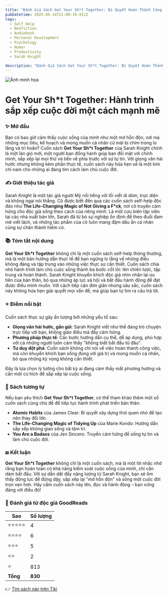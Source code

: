 ```yaml
---
title: "Đánh Giá Sách Get Your Sh*t Together: Bí Quyết Hoàn Thành Công Việc và Sống Theo Ý Muốn"
pubDatetime: 2025-05-14T21:00:39.911Z
tags:
  - Self Help
  - Nonfiction
  - Audiobook
  - Personal Development
  - Psychology
  - Humor
  - Productivity
  - Sarah Knight

description: "Đánh Giá Sách Get Your Sh*t Together: Bí Quyết Hoàn Thành Công Việc và Sống Theo Ý Muốn"
---
```


![Ảnh minh họa](https://images-na.ssl-images-amazon.com/images/S/compressed.photo.goodreads.com/books/1482921846i/31111142.jpg) 

# Get Your Sh*t Together: Hành trình sắp xếp cuộc đời một cách mạnh mẽ

### ✨ Mở đầu
Bạn có bao giờ cảm thấy cuộc sống của mình như một mớ hỗn độn, nơi mà những mục tiêu, kế hoạch và mong muốn cá nhân cứ mãi bị chìm trong lo lắng và trì hoãn? Cuốn sách **Get Your Sh*t Together** của Sarah Knight chính là một làn gió mới, một người bạn đồng hành giúp bạn đối mặt với chính mình, sắp xếp lại mọi thứ và tiến về phía trước với sự tự tin. Với giọng văn hài hước nhưng không kém phần thực tế, cuốn sách này hứa hẹn sẽ là một kim chỉ nam cho những ai đang tìm cách làm chủ cuộc đời.

### ✍️ Giới thiệu tác giả
Sarah Knight là một tác giả người Mỹ nổi tiếng với lối viết dí dỏm, trực diện và không ngại nói thẳng. Cô được biết đến qua các cuốn sách self-help độc đáo như **The Life-Changing Magic of Not Giving a F*ck**, nơi cô truyền cảm hứng cho độc giả sống theo cách của riêng mình. Là một cựu biên tập viên tại các nhà xuất bản lớn, Sarah đã từ bỏ sự nghiệp ổn định để theo đuổi đam mê viết lách, và những tác phẩm của cô luôn mang đậm dấu ấn cá nhân cùng sự chân thành hiếm có.

### 📚 Tóm tắt nội dung
**Get Your Sh*t Together** không chỉ là một cuốn sách self-help thông thường, mà là một bản hướng dẫn thực tế để bạn ngừng lo lắng về những điều không đáng và tập trung vào những việc thực sự cần thiết. Cuốn sách chia nhỏ hành trình làm chủ cuộc sống thành ba bước cốt lõi: lên chiến lược, tập trung và hoàn thành. Sarah Knight khuyến khích độc giả nhìn nhận lại ưu tiên của bản thân, bỏ qua những áp lực xã hội và bắt đầu hành động để đạt được điều mình muốn. Với cách tiếp cận đơn giản nhưng sâu sắc, cuốn sách này không hứa hẹn giải quyết mọi vấn đề, mà giúp bạn tự tìm ra câu trả lời.

### ⭐ Điểm nổi bật
Cuốn sách thực sự gây ấn tượng bởi những yếu tố sau:
- **Giọng văn hài hước, gần gũi**: Sarah Knight viết như thể đang trò chuyện trực tiếp với bạn, không giáo điều mà đầy cảm hứng.
- **Phương pháp thực tế**: Các bước hướng dẫn cụ thể, dễ áp dụng, phù hợp với cả những người luôn cảm thấy "không biết bắt đầu từ đâu".
- **Tư duy đột phá**: Cuốn sách không chỉ nói về việc hoàn thành công việc, mà còn khuyến khích bạn sống đúng với giá trị và mong muốn cá nhân, bỏ qua những kỳ vọng không cần thiết.

Đây là lựa chọn lý tưởng cho bất kỳ ai đang cảm thấy mất phương hướng và cần một cú hích để sắp xếp lại cuộc sống.

### 📖 Sách tương tự
Nếu bạn yêu thích **Get Your Sh*t Together**, có thể tham khảo thêm một số cuốn sách cùng chủ đề để tiếp tục hành trình phát triển bản thân:
- **Atomic Habits** của James Clear: Bí quyết xây dựng thói quen nhỏ để tạo nên thay đổi lớn.
- **The Life-Changing Magic of Tidying Up** của Marie Kondo: Hướng dẫn sắp xếp không gian sống và tâm trí.
- **You Are a Badass** của Jen Sincero: Truyền cảm hứng để sống tự tin và làm chủ cuộc đời.

### 🔚 Kết luận
**Get Your Sh*t Together** không chỉ là một cuốn sách, mà là một lời nhắc nhở rằng bạn hoàn toàn có khả năng kiểm soát cuộc sống của mình, chỉ cần dám bắt đầu. Với sự dẫn dắt đầy năng lượng từ Sarah Knight, bạn sẽ tìm thấy động lực để đứng dậy, sắp xếp lại "mớ hỗn độn" và sống một cuộc đời trọn vẹn hơn. Hãy cầm cuốn sách này lên, đọc và hành động – bạn xứng đáng với điều đó!


### 💖 Đánh giá từ độc giả GoodReads

| Sao    | Số lượng |
|--------|----------|
| ⭐⭐⭐⭐⭐ | 4 |
| ⭐⭐⭐⭐ | 6 |
| ⭐⭐⭐ | 5 |
| ⭐⭐ | 2 |
| ⭐ | 813 |
| **Tổng** | **830** |


👉 [Tìm sách này trên Tiki](https://tiki.vn/search?q=S%E1%BB%91%20%C4%90%E1%BB%8F)
